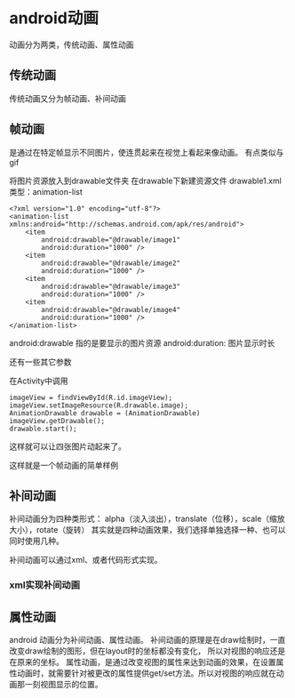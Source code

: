 # android动画


动画分为两类，传统动画、属性动画

## 传统动画
传统动画又分为帧动画、补间动画

## 帧动画
是通过在特定帧显示不同图片，使连贯起来在视觉上看起来像动画。
有点类似与gif

将图片资源放入到drawable文件夹
在drawable下新建资源文件 drawable1.xml  类型：animation-list

```
<?xml version="1.0" encoding="utf-8"?>
<animation-list xmlns:android="http://schemas.android.com/apk/res/android">
    <item
        android:drawable="@drawable/image1"
        android:duration="1000" />
    <item
        android:drawable="@drawable/image2"
        android:duration="1000" />
    <item
        android:drawable="@drawable/image3"
        android:duration="1000" />
    <item
        android:drawable="@drawable/image4"
        android:duration="1000" />
</animation-list>
```

android:drawable 指的是要显示的图片资源
android:duration: 图片显示时长

还有一些其它参数

在Activity中调用
```
imageView = findViewById(R.id.imageView);
imageView.setImageResource(R.drawable.image);
AnimationDrawable drawable = (AnimationDrawable) imageView.getDrawable();
drawable.start();
```
这样就可以让四张图片动起来了。

这样就是一个帧动画的简单样例

## 补间动画

补间动画分为四种类形式： alpha（淡入淡出），translate（位移），scale（缩放大小），rotate（旋转）
其实就是四种动画效果，我们选择单独选择一种、也可以同时使用几种。

补间动画可以通过xml、或者代码形式实现。

### xml实现补间动画




## 属性动画

android 动画分为补间动画、属性动画。
补间动画的原理是在draw绘制时，一直改变draw绘制的图形，但在layout时的坐标都没有变化， 所以对视图的响应还是在原来的坐标。
属性动画，是通过改变视图的属性来达到动画的效果，在设置属性动画时，就需要针对被更改的属性提供get/set方法。所以对视图的响应就在动画那一刻视图显示的位置。





